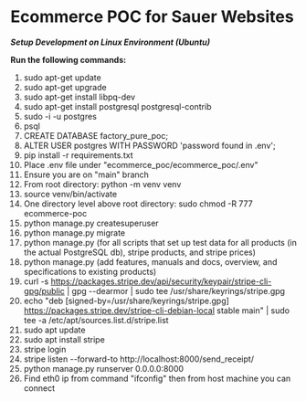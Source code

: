 # Ecommerce POC for Sauer Websites

***Setup Development on Linux Environment (Ubuntu)***

**Run the following commands:**
1. sudo apt-get update
2. sudo apt-get upgrade
3. sudo apt-get install libpq-dev
4. sudo apt-get install postgresql postgresql-contrib
5. sudo -i -u postgres
6. psql
7. CREATE DATABASE factory_pure_poc;
8. ALTER USER postgres WITH PASSWORD 'password found in .env';
9. pip install -r requirements.txt
10. Place .env file under "ecommerce_poc/ecommerce_poc/.env"
11. Ensure you are on "main" branch
12. From root directory: python -m venv venv
13. source venv/bin/activate
14. One directory level above root directory: sudo chmod -R 777 ecommerce-poc
15. python manage.py createsuperuser
16. python manage.py migrate
17. python manage.py (for all scripts that set up test data for all products (in the actual PostgreSQL db), stripe products, and stripe prices)
18. python manage.py (add features, manuals and docs, overview, and specifications to existing products)
19. curl -s https://packages.stripe.dev/api/security/keypair/stripe-cli-gpg/public | gpg --dearmor | sudo tee /usr/share/keyrings/stripe.gpg
20. echo "deb [signed-by=/usr/share/keyrings/stripe.gpg] https://packages.stripe.dev/stripe-cli-debian-local stable main" | sudo tee -a /etc/apt/sources.list.d/stripe.list
21. sudo apt update
22. sudo apt install stripe
23. stripe login
24. stripe listen --forward-to http://localhost:8000/send_receipt/
25. python manage.py runserver 0.0.0.0:8000
26. Find eth0 ip from command "ifconfig" then from host machine you can connect
